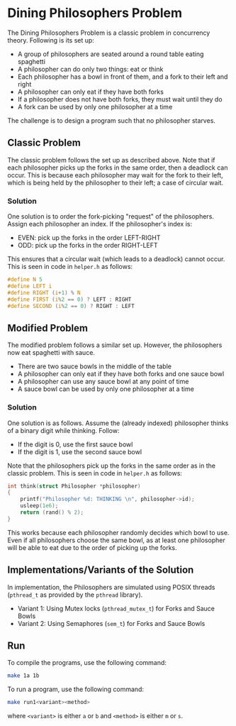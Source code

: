 # Dining Philosophers Problem

The Dining Philosophers Problem is a classic problem in concurrency theory. Following is its set up:

- A group of philosophers are seated around a round table eating spaghetti
- A philosopher can do only two things: eat or think
- Each philosopher has a bowl in front of them, and a fork to their left and right
- A philosopher can only eat if they have both forks
- If a philosopher does not have both forks, they must wait until they do
- A fork can be used by only one philosopher at a time

The challenge is to design a program such that no philosopher starves.

## Classic Problem

The classic problem follows the set up as described above. Note that if each philosopher picks up the forks in the same order, then a deadlock can occur. This is because each philosopher may wait for the fork to their left, which is being held by the philosopher to their left; a case of circular wait.

### Solution

One solution is to order the fork-picking "request" of the philosophers. Assign each philosopher an index. If the philosopher's index is:

- EVEN: pick up the forks in the order LEFT-RIGHT
- ODD: pick up the forks in the order RIGHT-LEFT

This ensures that a circular wait (which leads to a deadlock) cannot occur. This is seen in code in `helper.h` as follows:

```c
#define N 5
#define LEFT i
#define RIGHT (i+1) % N
#define FIRST (i%2 == 0) ? LEFT : RIGHT
#define SECOND (i%2 == 0) ? RIGHT : LEFT
```

## Modified Problem

The modified problem follows a similar set up. However, the philosophers now eat spaghetti with sauce.

- There are two sauce bowls in the middle of the table
- A philosopher can only eat if they have both forks and one sauce bowl
- A philosopher can use any sauce bowl at any point of time
- A sauce bowl can be used by only one philosopher at a time

### Solution

One solution is as follows. Assume the (already indexed) philosopher thinks of a binary digit while thinking. Follow:

- If the digit is 0, use the first sauce bowl
- If the digit is 1, use the second sauce bowl

Note that the philosophers pick up the forks in the same order as in the classic problem. This is seen in code in `helper.h` as follows:

```c
int think(struct Philosopher *philosopher)
{
    printf("Philosopher %d: THINKING \n", philosopher->id);
    usleep(1e6);
    return (rand() % 2);
}
```

This works because each philosopher randomly decides which bowl to use. Even if all philosophers choose the same bowl, as at least one philosopher will be able to eat due to the order of picking up the forks.

##  Implementations/Variants of the Solution

In implementation, the Philosophers are simulated using POSIX threads (`pthread_t` as provided by the `pthread` library).

- Variant 1: Using Mutex locks (`pthread_mutex_t`) for Forks and Sauce Bowls
- Variant 2: Using Semaphores (`sem_t`) for Forks and Sauce Bowls

## Run

To compile the programs, use the following command:

```bash
make 1a 1b
```

To run a program, use the following command:

```bash
make run1<variant><method>
```

where `<variant>` is either `a` or `b` and `<method>` is either `m` or `s`.